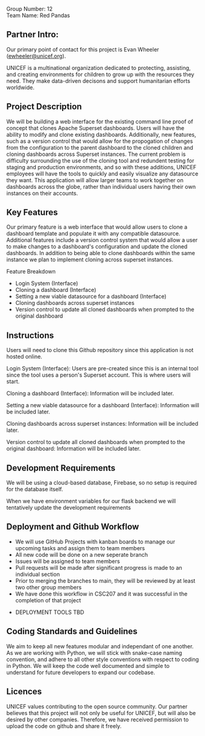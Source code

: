 Group Number: 12  
Team Name: Red Pandas  

## Partner Intro:
Our primary point of contact for this project is Evan Wheeler (ewheeler@unicef.org). 

UNICEF is a multinational organization dedicated to protecting, assisting, and creating environments for children to grow up with the resources they need. They make data-driven decisons and support humanitarian efforts worldwide. 

## Project Description
We will be building a web interface for the existing command line proof of concept that clones Apache Superset dashboards. Users will have the ability to modify and clone existing dashboards. Additionally, new features, such as a version control that would allow for the propogation of changes from the configuration to the parent dashboard to the cloned children and cloning dashboards across Superset instances. The current problem is difficulty surrounding the use of the cloning tool and redundent testing for staging and production environments, and so with these additions, UNICEF employees will have the tools to quickly and easily visualize any datasource they want. This application will allow larger teams to work together on dashboards across the globe, rather than individual users having their own instances on their accounts. 
   
## Key Features
Our primary feature is a web interface that would allow users to clone a dashboard template and populate it with any compatible datasource. Additional features include a version control system that would allow a user to make changes to a dashboard's configuration and update the cloned dashboards. In addition to being able to clone dashboards within the same instance we plan to implement cloning across superset instances.

Feature Breakdown
* Login System (Interface)
* Cloning a dashboard (Interface)
* Setting a new viable datasource for a dashboard (Interface)
* Cloning dashboards across superset instances
* Version control to update all cloned dashboards when prompted to the original dashboard

## Instructions
Users will need to clone this Github repository since this application is not hosted online. 

Login System (Interface):
Users are pre-created since this is an internal tool since the tool uses a person's Superset account. This is where users will start. 

Cloning a dashboard (Interface):
Information will be included later.

Setting a new viable datasource for a dashboard (Interface):
Information will be included later.

Cloning dashboards across superset instances:
Information will be included later.

Version control to update all cloned dashboards when prompted to the original dashboard:
Information will be included later.

## Development Requirements
We will be using a cloud-based database, Firebase, so no setup is required for the database itself. 

When we have environment variables for our flask backend we will tentatively update the development requirements

## Deployment and Github Workflow
* We will use GitHub Projects with kanban boards to manage our upcoming tasks and assign them to team members
* All new code will be done on a new seperate branch
* Issues will be assigned to team members
* Pull requests will be made after significant progress is made to an individual section
* Prior to merging the branches to main, they will be reviewed by at least two other group members
* We have done this workflow in CSC207 and it was successful in the completion of that project
  
- DEPLOYMENT TOOLS TBD

## Coding Standards and Guidelines
We aim to keep all new features modular and independant of one another. As we are working with Python, we will stick with snake-case naming convention, and adhere to all other style conventions with respect to coding in Python. We will keep the code well documented and simple to understand for future developers to expand our codebase.

## Licences 
UNICEF values contributing to the open source community. Our partner believes that this project will not only be useful for UNICEF, but will also be desired by other companies. Therefore, we have received permission to upload the code on github and share it freely.

